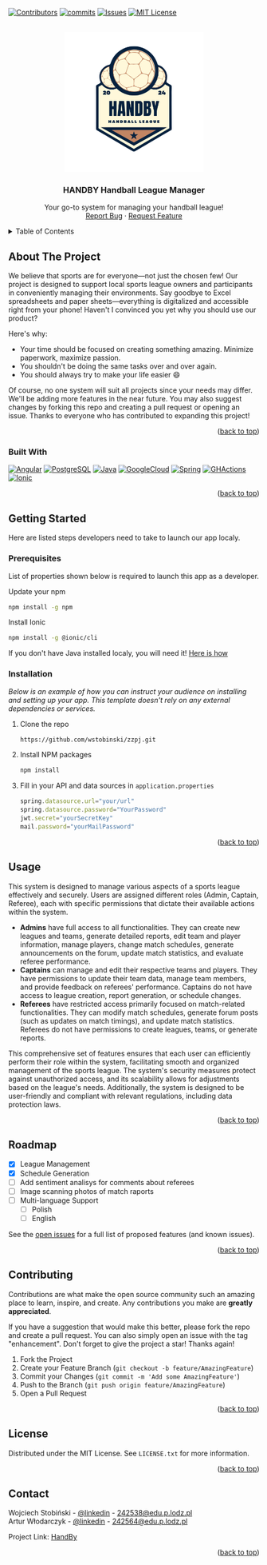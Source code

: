 [![Contributors][contributors-shield]][contributors-url]
[![commits][commits-shield]][commits-url]
[![Issues][issues-shield]][issues-url]
[![MIT License][license-shield]][license-url]



<!-- PROJECT LOGO -->
<br />
<div align="center">
  <a href="https://github.com/wstobinski/zzpj">
    <img src="readmeUtil/logo.png" alt="Logo" width="280" height="280">
  </a>

  <h3 align="center">HANDBY Handball League Manager</h3>

  <p align="center">
    Your go-to system for managing your handball league!
    <br />
    <a href="https://github.com/wstobinski/zzpj/issues">Report Bug</a>
    ·
    <a href="https://github.com/wstobinski/zzpj/issues">Request Feature</a>
  </p>
</div>



<!-- TABLE OF CONTENTS -->
<details>
  <summary>Table of Contents</summary>
  <ol>
    <li>
      <a href="#about-the-project">About The Project</a>
      <ul>
        <li><a href="#built-with">Built With</a></li>
      </ul>
    </li>
    <li>
      <a href="#getting-started">Getting Started</a>
      <ul>
        <li><a href="#prerequisites">Prerequisites</a></li>
        <li><a href="#installation">Installation</a></li>
      </ul>
    </li>
    <li><a href="#usage">Usage</a></li>
    <li><a href="#roadmap">Roadmap</a></li>
    <li><a href="#contributing">Contributing</a></li>
    <li><a href="#license">License</a></li>
    <li><a href="#contact">Contact</a></li>
  </ol>
</details>



<!-- ABOUT THE PROJECT -->
## About The Project

We believe that sports are for everyone—not just the chosen few! Our project is designed to support local sports league owners and participants in conveniently managing their environments. Say goodbye to Excel spreadsheets and paper sheets—everything is digitalized and accessible right from your phone! Haven't I convinced you yet why you should use our product?

Here's why:

* Your time should be focused on creating something amazing. Minimize paperwork, maximize passion.
* You shouldn't be doing the same tasks over and over again.
* You should always try to make your life easier 😄
  
Of course, no one system will suit all projects since your needs may differ. We'll be adding more features in the near future. You may also suggest changes by forking this repo and creating a pull request or opening an issue. Thanks to everyone who has contributed to expanding this project!

<p align="right">(<a href="#readme-top">back to top</a>)</p>



### Built With

[![Angular][Angular.io]][Angular-url]
[![PostgreSQL][PostgreSQL]][PostgreSQL-url]
[![Java][Java]][Java-url]
[![GoogleCloud][GoogleCloud]][GoogleCloud-url]
[![Spring][Spring]][Spring-url]
[![GHActions][GHActions]][GHActions-url]
[![Ionic][Ionic]][Ionic-url]


<p align="right">(<a href="#readme-top">back to top</a>)</p>



<!-- GETTING STARTED -->
## Getting Started

Here are listed steps developers need to take to launch our app localy.

### Prerequisites

List of properties shown below is required to launch this app as a developer.

Update your npm
  ```sh
  npm install -g npm
  ```
Install Ionic
  ```sh
  npm install -g @ionic/cli
  ```
If you don't have Java installed localy, you will need it! [Here is how](https://www.java.com/en/download/help/windows_manual_download.html)

### Installation

_Below is an example of how you can instruct your audience on installing and setting up your app. This template doesn't rely on any external dependencies or services._

1. Clone the repo
   
   ```sh
   https://github.com/wstobinski/zzpj.git
   ```
2. Install NPM packages
   ```sh
   npm install
   ```
3. Fill in your API and data sources in `application.properties`
   ```js
   spring.datasource.url="your/url"
   spring.datasource.password="YourPassword"
   jwt.secret="yourSecretKey"
   mail.password="yourMailPassword"
   ```

<p align="right">(<a href="#readme-top">back to top</a>)</p>



<!-- USAGE EXAMPLES -->
## Usage

This system is designed to manage various aspects of a sports league effectively and securely. Users are assigned different roles (Admin, Captain, Referee), each with specific permissions that dictate their available actions within the system.

- **Admins** have full access to all functionalities. They can create new leagues and teams, generate detailed reports, edit team and player information, manage players, change match schedules, generate announcements on the forum, update match statistics, and evaluate referee performance.
- **Captains** can manage and edit their respective teams and players. They have permissions to update their team data, manage team members, and provide feedback on referees' performance. Captains do not have access to league creation, report generation, or schedule changes.
- **Referees** have restricted access primarily focused on match-related functionalities. They can modify match schedules, generate forum posts (such as updates on match timings), and update match statistics. Referees do not have permissions to create leagues, teams, or generate reports.

This comprehensive set of features ensures that each user can efficiently perform their role within the system, facilitating smooth and organized management of the sports league. The system's security measures protect against unauthorized access, and its scalability allows for adjustments based on the league's needs. Additionally, the system is designed to be user-friendly and compliant with relevant regulations, including data protection laws.


<p align="right">(<a href="#readme-top">back to top</a>)</p>



<!-- ROADMAP -->
## Roadmap

- [x] League Management
- [x] Schedule Generation
- [ ] Add sentiment analisys for comments about referees
- [ ] Image scanning photos of match raports 
- [ ] Multi-language Support
    - [ ] Polish
    - [ ] English

See the [open issues](https://github.com/wstobinski/zzpj/issues) for a full list of proposed features (and known issues).

<p align="right">(<a href="#readme-top">back to top</a>)</p>



<!-- CONTRIBUTING -->
## Contributing

Contributions are what make the open source community such an amazing place to learn, inspire, and create. Any contributions you make are **greatly appreciated**.

If you have a suggestion that would make this better, please fork the repo and create a pull request. You can also simply open an issue with the tag "enhancement".
Don't forget to give the project a star! Thanks again!

1. Fork the Project
2. Create your Feature Branch (`git checkout -b feature/AmazingFeature`)
3. Commit your Changes (`git commit -m 'Add some AmazingFeature'`)
4. Push to the Branch (`git push origin feature/AmazingFeature`)
5. Open a Pull Request

<p align="right">(<a href="#readme-top">back to top</a>)</p>



<!-- LICENSE -->
## License

Distributed under the MIT License. See `LICENSE.txt` for more information.

<p align="right">(<a href="#readme-top">back to top</a>)</p>



<!-- CONTACT -->
## Contact

Wojciech Stobiński - [@linkedin](https://www.linkedin.com/in/wojtek-stobiński-3124b5217) - 242538@edu.p.lodz.pl\
Artur Włodarczyk - [@linkedin](https://www.linkedin.com/in/artur-w%C5%82odarczyk/) - 242564@edu.p.lodz.pl

Project Link: [HandBy](https://github.com/wstobinski/zzpj)

<p align="right">(<a href="#readme-top">back to top</a>)</p>



[contributors-shield]: https://img.shields.io/badge/Contributors-6-blue?style=for-the-badge
[contributors-url]: https://github.com/wstobinski/zzpj/graphs/contributors

[commits-shield]: https://img.shields.io/github/commit-activity/t/wstobinski/zzpj?style=for-the-badge&color=%231FB141
[commits-url]: https://github.com/wstobinski/zzpj/commits/main/

[stars-shield]: https://img.shields.io/github/stars/othneildrew/Best-README-Template.svg?style=for-the-badge
[stars-url]: https://github.com/othneildrew/Best-README-Template/stargazers

[issues-shield]: https://img.shields.io/github/issues/wstobinski/zzpj?style=for-the-badge&logo=GitBook&label=Issues
[issues-url]: https://github.com/wstobinski/zzpj/issues

[license-shield]: https://img.shields.io/github/license/wstobinski/zzpj?style=for-the-badge&color=%23C71D23
[license-url]: https://github.com/wstobinski/zzpj/blob/main/LICENSE

[product-screenshot]: images/screenshot.png

[Spring]: https://img.shields.io/badge/spring-%236DB33F.svg?style=for-the-badge&logo=spring&logoColor=white
[Spring-url]: https://spring.io/projects/spring-boot/
[PostgreSQL]: https://img.shields.io/badge/postgres-%23316192.svg?style=for-the-badge&logo=postgresql&logoColor=white
[PostgreSQL-url]: https://www.postgresql.org.pl/
[GoogleCloud]: https://img.shields.io/badge/GoogleCloud-%234285F4.svg?style=for-the-badge&logo=google-cloud&logoColor=white
[GoogleCloud-url]: https://cloud.google.com/
[Angular.io]: https://img.shields.io/badge/Angular-DD0031?style=for-the-badge&logo=angular&logoColor=white
[Angular-url]: https://angular.io/
[GHActions]: https://img.shields.io/badge/github%20actions-%232671E5.svg?style=for-the-badge&logo=githubactions&logoColor=white
[GHActions-url]: https://docs.github.com/en/actions
[Java]: https://img.shields.io/badge/java-%23ED8B00.svg?style=for-the-badge&logo=openjdk&logoColor=white
[Java-url]: https://www.java.com/pl/
[Ionic]: https://img.shields.io/badge/Ionic-%233880FF.svg?style=for-the-badge&logo=Ionic&logoColor=white
[Ionic-url]: https://ionicframework.com/docs
